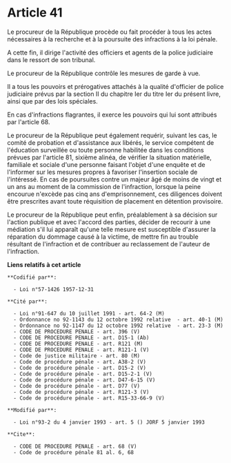 # Article 41

Le procureur de la République procède ou fait procéder à tous les actes nécessaires à la recherche et à la poursuite des
infractions à la loi pénale.

A cette fin, il dirige l'activité des officiers et agents de la police judiciaire dans le ressort de son tribunal.

Le procureur de la République contrôle les mesures de garde à vue.

Il a tous les pouvoirs et prérogatives attachés à la qualité d'officier de police judiciaire prévus par la section II du
chapitre Ier du titre Ier du présent livre, ainsi que par des lois spéciales.

En cas d'infractions flagrantes, il exerce les pouvoirs qui lui sont attribués par l'article 68.

Le procureur de la République peut également requérir, suivant les cas, le comité de probation et d'assistance aux libérés,
le service compétent de l'éducation surveillée ou toute personne habilitée dans les conditions prévues par l'article 81,
sixième alinéa, de vérifier la situation matérielle, familiale et sociale d'une personne faisant l'objet d'une enquête et de
l'informer sur les mesures propres à favoriser l'insertion sociale de l'intéressé. En cas de poursuites contre un majeur âgé
de moins de vingt et un ans au moment de la commission de l'infraction, lorsque la peine encourue n'excède pas cinq ans
d'emprisonnement, ces diligences doivent être prescrites avant toute réquisition de placement en détention provisoire.

Le procureur de la République peut enfin, préalablement à sa décision sur l'action publique et avec l'accord des parties,
décider de recourir à une médiation s'il lui apparaît qu'une telle mesure est susceptible d'assurer la réparation du dommage
causé à la victime, de mettre fin au trouble résultant de l'infraction et de contribuer au reclassement de l'auteur de
l'infraction.

**Liens relatifs à cet article**

	**Codifié par**:

	  - Loi n°57-1426 1957-12-31

	**Cité par**:

	  - Loi n°91-647 du 10 juillet 1991 - art. 64-2 (M)
	  - Ordonnance no 92-1143 du 12 octobre 1992 relative  - art. 40-1 (M)
	  - Ordonnance no 92-1147 du 12 octobre 1992 relative  - art. 23-3 (M)
	  - CODE DE PROCEDURE PENALE - art. 396 (V)
	  - CODE DE PROCEDURE PENALE - art. D15-1 (Ab)
	  - CODE DE PROCEDURE PENALE - art. R121 (M)
	  - CODE DE PROCEDURE PENALE - art. R121-1 (V)
	  - Code de justice militaire - art. 80 (M)
	  - Code de procédure pénale - art. A38-2 (V)
	  - Code de procédure pénale - art. D15-2 (V)
	  - Code de procédure pénale - art. D15-2-1 (V)
	  - Code de procédure pénale - art. D47-6-15 (V)
	  - Code de procédure pénale - art. D77 (V)
	  - Code de procédure pénale - art. R121-3 (V)
	  - Code de procédure pénale - art. R15-33-66-9 (V)

	**Modifié par**:

	  - Loi n°93-2 du 4 janvier 1993 - art. 5 () JORF 5 janvier 1993

	**Cite**:

	  - CODE DE PROCEDURE PENALE - art. 68 (V)
	  - Code de procédure pénale 81 al. 6, 68
